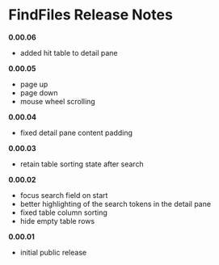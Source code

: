 # FindFiles Release Notes

**0.00.06**
- added hit table to detail pane

**0.00.05**
- page up
- page down
- mouse wheel scrolling

**0.00.04**
- fixed detail pane content padding

**0.00.03**
- retain table sorting state after search

**0.00.02**
- focus search field on start
- better highlighting of the search tokens in the detail pane
- fixed table column sorting
- hide empty table rows

**0.00.01**
- initial public release